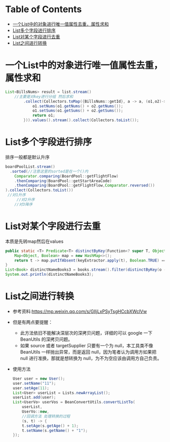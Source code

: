 # Table of Contents

* [一个List中的对象进行唯一值属性去重，属性求和](#一个list中的对象进行唯一值属性去重属性求和)
* [List多个字段进行排序](#list多个字段进行排序)
* [List对某个字段进行去重](#list对某个字段进行去重)
* [List之间进行转换](#list之间进行转换)






# 一个List中的对象进行唯一值属性去重，属性求和


```java
List<BillsNums> result = list.stream()
    //主要是对key进行分组 然后求和
        .collect(Collectors.toMap({BillsNums::getId}, a -> a, (o1,o2)-> {
			o1.setNums(o1.getNums() + o2.getNums());
			o1.setSums(o1.getSums() + o2.getSums());
			return o1;
		})).values().stream().collect(Collectors.toList());
```



# List多个字段进行排序

排序一般都是默认升序

```java
boardPoolList.stream()
  .sorted(//注意这里的sorted是在一个()内
    Comparator.comparing(BoardPool::getFlightFlow)
    .thenComparing(BoardPool::getStartAreaCode)
    .thenComparing(BoardPool::getFlightFlow,Comparator.reversed())
).collect(Collectors.toList())
 //对1升序
     //对2升序
    //对3降序
```



# List对某个字段进行去重

本质是先转map然后在values

```java
public static <T> Predicate<T> distinctByKey(Function<? super T, Object> keyExtractor) {
    Map<Object, Boolean> map = new HashMap<>();
    return t -> map.putIfAbsent(keyExtractor.apply(t), Boolean.TRUE) == null;
}
List<Book> distinctNameBooks3 = books.stream().filter(distinctByKey(o -> o.getName())).collect(Collectors.toList());
System.out.println(distinctNameBooks3);

```



# List之间进行转换

+ 参考资料:https://mp.weixin.qq.com/s/GIljLxPSyTsgHCcbXWclVw
+ 但是有两点要提醒：
  - 此方法依旧不能解决深层次的深拷贝问题，详细的可以 google 一下 BeanUtils 的深拷贝问题。
  - 如果 source 或者 targetSupplier 只要有一个为 null，本工具类不像 BeanUtils 一样抛出异常，而是返回 null，因为笔者认为调用方如果把 null 进行准换，那就是想转换为 null，为不为空应该由调用方自己负责。

+ 使用方法

  ```java
  User user = new User();
  user.setName("11");
  user.setAge(11);
  List<User> userList = Lists.newArrayList();
  userList.add(user);
  List<UserVo> userVos = BeanConvertUtils.convertListTo(
      userList,
      UserVo::new, 
      //回调方法 处理转换的过程
      (s, t) -> {
      t.setAge(s.getAge() + 1);
      t.setName(s.getName() + "1");
  });
  ```



